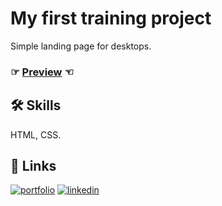 # My first training project
 Simple landing page for desktops.

### ☞ [Preview](https://andrew-demchenk0.github.io/project-1-wordpress/) ☜

## 🛠 Skills
HTML, CSS.

## 🔗 Links
[![portfolio](https://img.shields.io/badge/my_portfolio-000?style=for-the-badge&logo=ko-fi&logoColor=white)](https://andrew-demchenk0.github.io/)
[![linkedin](https://img.shields.io/badge/linkedin-0A66C2?style=for-the-badge&logo=linkedin&logoColor=white)](https://www.linkedin.com/in/andrii-demchenko-21334125a/)
